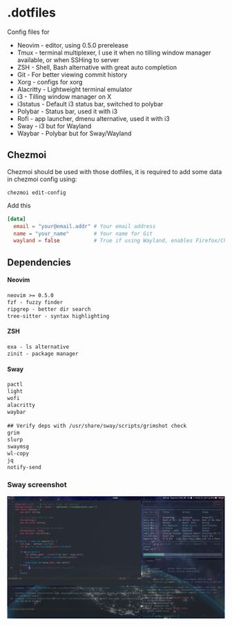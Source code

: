 # .dotfiles
Config files for 
- Neovim - editor, using 0.5.0 prerelease
- Tmux - terminal multiplexer, I use it when no tilling window manager available, or when SSHing to server
- ZSH - Shell, Bash alternative with great auto completion
- Git - For better viewing commit history
- Xorg - configs for xorg 
- Alacritty - Lightweight terminal emulator
- i3 - Tilling window manager on X
- i3status - Default i3 status bar, switched to polybar
- Polybar - Status bar, used it with i3
- Rofi - app launcher, dmenu alternative, used it with i3
- Sway - i3 but for Wayland
- Waybar - Polybar but for Sway/Wayland

## Chezmoi
Chezmoi should be used with those dotfiles, it is required to add some data in chezmoi config using:
```
chezmoi edit-config
```
Add this
```toml
[data]
  email = "your@email.addr" # Your email address
  name = "your_name"        # Your name for Git
  wayland = false           # True if using Wayland, enables Firefox/Chromium native wayland support
```

## Dependencies
#### Neovim
```
neovim >= 0.5.0 
fzf - fuzzy finder
ripgrep - better dir search
tree-sitter - syntax highlighting
```
#### ZSH
```
exa - ls alternative
zinit - package manager
```

#### Sway
```
pactl
light
wofi
alacritty
waybar

## Verify deps with /usr/share/sway/scripts/grimshot check 
grim
slurp
swaymsg
wl-copy
jq
notify-send
```


### Sway screenshot
![sway-ss](sway.png)
